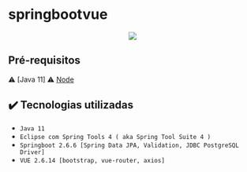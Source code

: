 # springbootvue

<p align="center">
<img src="http://img.shields.io/static/v1?label=STATUS&message=EM%20DESENVOLVIMENTO&color=GREEN&style=for-the-badge"/>
</p>

## Pré-requisitos

:warning: [Java 11]
:warning: [Node](https://nodejs.org/en/download/)

## ✔️ Tecnologias utilizadas

- ``Java 11``
- ``Eclipse com Spring Tools 4 ( aka Spring Tool Suite 4 )``
- ``Springboot 2.6.6 [Spring Data JPA, Validation, JDBC PostgreSQL Driver]``
- ``VUE 2.6.14 [bootstrap, vue-router, axios]``
